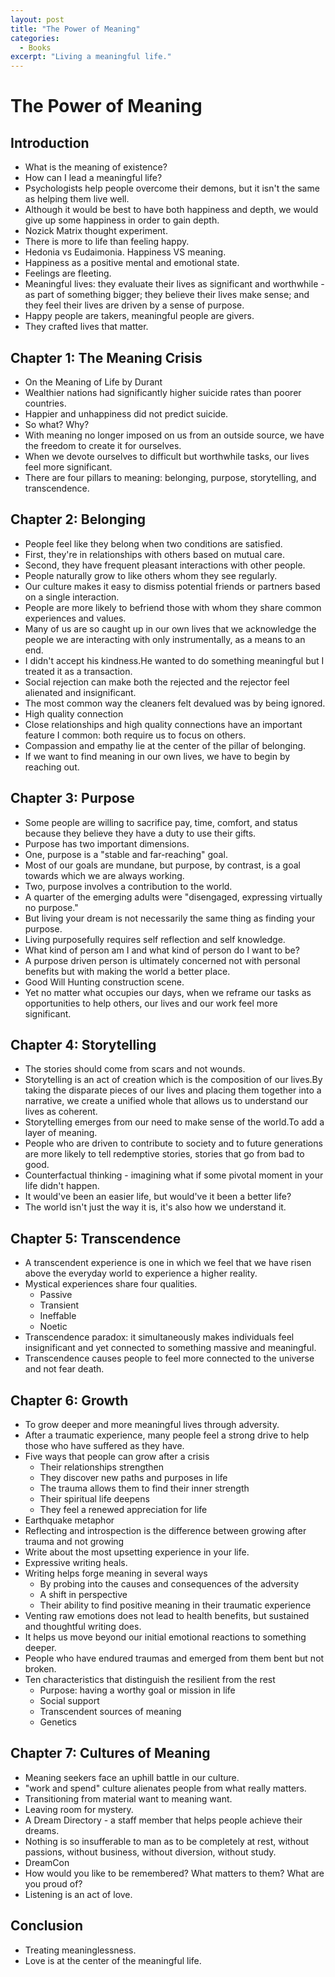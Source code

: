 ```yaml
---
layout: post
title: "The Power of Meaning"
categories:
  - Books
excerpt: "Living a meaningful life."
---
```


# The Power of Meaning

## Introduction

- What is the meaning of existence?
- How can I lead a meaningful life?
- Psychologists help people overcome their demons, but it isn't the same as helping them live well.
- Although it would be best to have both happiness and depth, we would give up some happiness in order to gain depth.
- Nozick Matrix thought experiment.
- There is more to life than feeling happy.
- Hedonia vs Eudaimonia. Happiness VS meaning.
- Happiness as a positive mental and emotional state.
- Feelings are fleeting.
- Meaningful lives: they evaluate their lives as significant and worthwhile - as part of something bigger; they believe their lives make sense; and they feel their lives are driven by a sense of purpose.
- Happy people are takers, meaningful people are givers.
- They crafted lives that matter.

## Chapter 1: The Meaning Crisis

- On the Meaning of Life by Durant
- Wealthier nations had significantly higher suicide rates than poorer countries.
- Happier and unhappiness did not predict suicide.
- So what? Why? 
- With meaning no longer imposed on us from an outside source, we have the freedom to create it for ourselves.
- When we devote ourselves to difficult but worthwhile tasks, our lives feel more significant.
- There are four pillars to meaning: belonging, purpose, storytelling, and transcendence.

## Chapter 2: Belonging

- People feel like they belong when two conditions are satisfied.
- First, they're in relationships with others based on mutual care.
- Second, they have frequent pleasant interactions with other people.
- People naturally grow to like others whom they see regularly.
- Our culture makes it easy to dismiss potential friends or partners based on a single interaction.
- People are more likely to befriend those with whom they share common experiences and values.
- Many of us are so caught up in our own lives that we acknowledge the people we are interacting with only instrumentally, as a means to an end.
- I didn't accept his kindness.He wanted to do something meaningful but I treated it as a transaction.
- Social rejection can make both the rejected and the rejector feel alienated and insignificant.
- The most common way the cleaners felt devalued was by being ignored.
- High quality connection
- Close relationships and high quality connections have an important feature I common: both require us to focus on others.
- Compassion and empathy lie at the center of the pillar of belonging.
- If we want to find meaning in our own lives, we have to begin by reaching out.

## Chapter 3: Purpose

- Some people are willing to sacrifice pay, time, comfort, and status because they believe they have a duty to use their gifts.
- Purpose has two important dimensions.
- One, purpose is a "stable and far-reaching" goal.
- Most of our goals are mundane, but purpose, by contrast, is a goal towards which we are always working.
- Two, purpose involves a contribution to the world.
- A quarter of the emerging adults were "disengaged, expressing virtually no purpose."
- But living your dream is not necessarily the same thing as finding your purpose.
- Living purposefully requires self reflection and self knowledge.
- What kind of person am I and what kind of person do I want to be?
- A purpose driven person is ultimately concerned not with personal benefits but with making the world a better place.
- Good Will Hunting construction scene.
- Yet no matter what occupies our days, when we reframe our tasks as opportunities to help others, our lives and our work feel more significant.

## Chapter 4: Storytelling

- The stories should come from scars and not wounds.
- Storytelling is an act of creation which is the composition of our lives.By taking the disparate pieces of our lives and placing them together into a narrative, we create a unified whole that allows us to understand our lives as coherent.
- Storytelling emerges from our need to make sense of the world.To add a layer of meaning.
- People who are driven to contribute to society and to future generations are more likely to tell redemptive stories, stories that go from bad to good.
- Counterfactual thinking - imagining what if some pivotal moment in your life didn't happen.
- It would've been an easier life, but would've it been a better life?
- The world isn't just the way it is, it's also how we understand it.

## Chapter 5: Transcendence

- A transcendent experience is one in which we feel that we have risen above the everyday world to experience a higher reality.
- Mystical experiences share four qualities.
  - Passive
  - Transient
  - Ineffable
  - Noetic
- Transcendence paradox: it simultaneously makes individuals feel insignificant and yet connected to something massive and meaningful.
- Transcendence causes people to feel more connected to the universe and not fear death.

## Chapter 6: Growth

- To grow deeper and more meaningful lives through adversity.
- After a traumatic experience, many people feel a strong drive to help those who have suffered as they have.
- Five ways that people can grow after a crisis
  - Their relationships strengthen
  - They discover new paths and purposes in life
  - The trauma allows them to find their inner strength
  - Their spiritual life deepens
  - They feel a renewed appreciation for life
- Earthquake metaphor
- Reflecting and introspection is the difference between growing after trauma and not growing
- Write about the most upsetting experience in your life.
- Expressive writing heals.
- Writing helps forge meaning in several ways
  - By probing into the causes and consequences of the adversity
  - A shift in perspective
  - Their ability to find positive meaning in their traumatic experience
- Venting raw emotions does not lead to health benefits, but sustained and thoughtful writing does.
- It helps us move beyond our initial emotional reactions to something deeper.
- People who have endured traumas and emerged from them bent but not broken.
- Ten characteristics that distinguish the resilient from the rest
  - Purpose: having a worthy goal or mission in life
  - Social support
  - Transcendent sources of meaning
  - Genetics

## Chapter 7: Cultures of Meaning

- Meaning seekers face an uphill battle in our culture.
- "work and spend" culture alienates people from what really matters.
- Transitioning from material want to meaning want.
- Leaving room for mystery.
- A Dream Directory - a staff member that helps people achieve their dreams.
- Nothing is so insufferable to man as to be completely at rest, without passions, without business, without diversion, without study.
- DreamCon
- How would you like to be remembered? What matters to them? What are you proud of?
- Listening is an act of love.

## Conclusion

- Treating meaninglessness.
- Love is at the center of the meaningful life.
